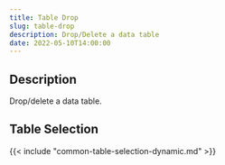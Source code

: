 ```yaml
---
title: Table Drop
slug: table-drop
description: Drop/Delete a data table
date: 2022-05-10T14:00:00
---
```



## Description


Drop/delete a data table.



## Table Selection

{{< include "common-table-selection-dynamic.md" >}}

